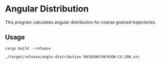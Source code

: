 # Angular Distribution

This program calculates angular distribution for coarse grained trajectories.

## Usage

```console
cargo build --release 

./target/release/angle-distribution 50CH3OH/50CH3OH-CG-200.xtc
```

